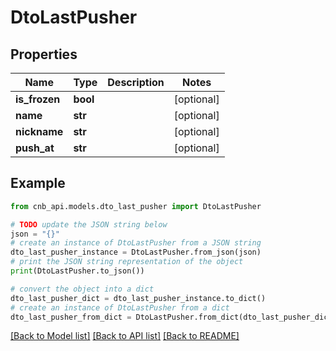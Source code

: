 # DtoLastPusher


## Properties

Name | Type | Description | Notes
------------ | ------------- | ------------- | -------------
**is_frozen** | **bool** |  | [optional] 
**name** | **str** |  | [optional] 
**nickname** | **str** |  | [optional] 
**push_at** | **str** |  | [optional] 

## Example

```python
from cnb_api.models.dto_last_pusher import DtoLastPusher

# TODO update the JSON string below
json = "{}"
# create an instance of DtoLastPusher from a JSON string
dto_last_pusher_instance = DtoLastPusher.from_json(json)
# print the JSON string representation of the object
print(DtoLastPusher.to_json())

# convert the object into a dict
dto_last_pusher_dict = dto_last_pusher_instance.to_dict()
# create an instance of DtoLastPusher from a dict
dto_last_pusher_from_dict = DtoLastPusher.from_dict(dto_last_pusher_dict)
```
[[Back to Model list]](../README.md#documentation-for-models) [[Back to API list]](../README.md#documentation-for-api-endpoints) [[Back to README]](../README.md)


